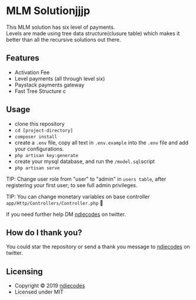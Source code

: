 
# MLM Solutionjjjp

This MLM solution has six level of payments.\
Levels are made using tree data structure(clusure table) which makes it better than all the recursive solutions out there.


## Features

- Activation Fee
- Level payments (all through level six)
- Paystack payments gateway 
- Fast Tree Structure
c
## Usage

- clone this repository
- `cd [project-directory]`
- `composer install`
- create a `.env` file, copy all text in `.env.example` into the `.env` file and add your configurations.
- `php artisan key:generate`
- create your mysql database, and run the `/model.sql`script
- `php artisan serve`

TIP: Change user role from "user" to "admin" in `users table`, after registering your first user; to see full admin privileges. 

TIP: You can change monetary variables on base controller `app/Http/Controllers/Controller.php` :metal:

If you need further help DM [ndiecodes](https://twitter.com/ndiecodes) on twitter.


## How do I thank you?

You could star the repository or send a thank you message to [ndiecodes](https://twitter.com/ndiecodes) on twitter.

## Licensing

* Copyright © 2019  [ndiecodes](https://twitter.com/ndiecodes)
* Licensed under MIT


